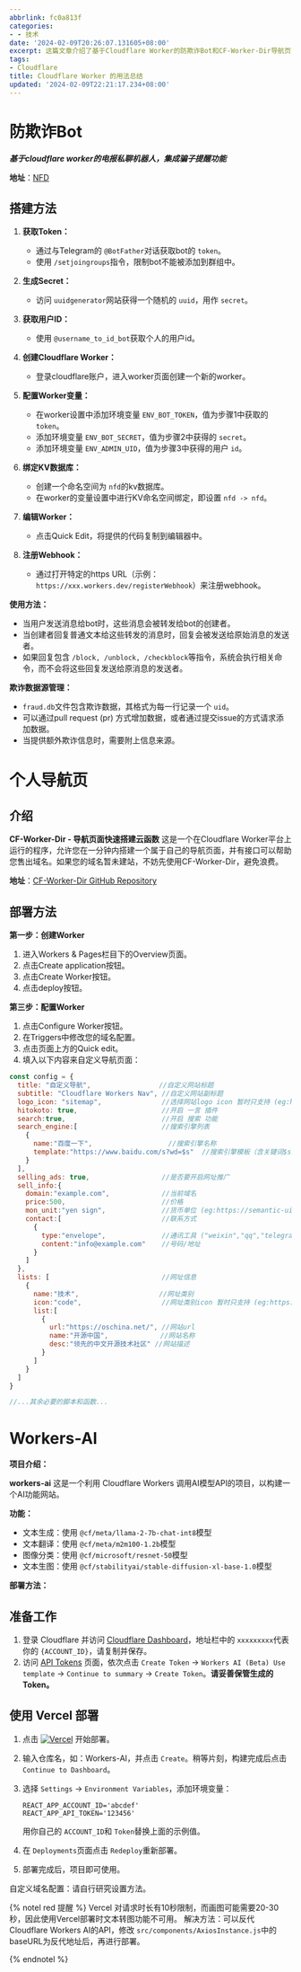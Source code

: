 ```yaml
---
abbrlink: fc0a813f
categories:
- - 技术
date: '2024-02-09T20:26:07.131605+08:00'
excerpt: 这篇文章介绍了基于Cloudflare Worker的防欺诈Bot和CF-Worker-Dir导航页面的搭建方法。防欺诈Bot是一个电报私聊机器人，集成了骗子提醒功能，可以通过设置环境变量、绑定KV数据库等步骤来配置。CF-Worker-Dir是一个能在Cloudflare Worker平台上搭建导航页面的程序，可以快速创建个人导航页，方便售出域名。文章详细介绍了配置和部署的步骤。
tags:
- Cloudflare
title: Cloudflare Worker 的用法总结
updated: '2024-02-09T22:21:17.234+08:00'
---
```

# 防欺诈Bot

***基于cloudflare worker的电报私聊机器人，集成骗子提醒功能***

**地址**：[NFD](https://github.com/LloydAsp/nfd)

## 搭建方法

1. **获取Token：**

   - 通过与Telegram的 `@BotFather`对话获取bot的 `token`。
   - 使用 `/setjoingroups`指令，限制bot不能被添加到群组中。
2. **生成Secret：**

   - 访问 `uuidgenerator`网站获得一个随机的 `uuid`，用作 `secret`。
3. **获取用户ID：**

   - 使用 `@username_to_id_bot`获取个人的用户id。
4. **创建Cloudflare Worker：**

   - 登录cloudflare账户，进入worker页面创建一个新的worker。
5. **配置Worker变量：**

   - 在worker设置中添加环境变量 `ENV_BOT_TOKEN`，值为步骤1中获取的 `token`。
   - 添加环境变量 `ENV_BOT_SECRET`，值为步骤2中获得的 `secret`。
   - 添加环境变量 `ENV_ADMIN_UID`，值为步骤3中获得的用户 `id`。
6. **绑定KV数据库：**

   - 创建一个命名空间为 `nfd`的kv数据库。
   - 在worker的变量设置中进行KV命名空间绑定，即设置 `nfd -> nfd`。
7. **编辑Worker：**

   - 点击Quick Edit，将提供的代码复制到编辑器中。
8. **注册Webhook：**

   - 通过打开特定的https URL（示例：`https://xxx.workers.dev/registerWebhook`）来注册webhook。

**使用方法：**

- 当用户发送消息给bot时，这些消息会被转发给bot的创建者。
- 当创建者回复普通文本给这些转发的消息时，回复会被发送给原始消息的发送者。
- 如果回复包含 `/block, /unblock, /checkblock`等指令，系统会执行相关命令，而不会将这些回复发送给原消息的发送者。

**欺诈数据源管理：**

- `fraud.db`文件包含欺诈数据，其格式为每一行记录一个 `uid`。
- 可以通过pull request (pr) 方式增加数据，或者通过提交issue的方式请求添加数据。
- 当提供额外欺诈信息时，需要附上信息来源。

# 个人导航页

## 介绍

**CF-Worker-Dir - 导航页面快速搭建云函数**
这是一个在Cloudflare Worker平台上运行的程序，允许您在一分钟内搭建一个属于自己的导航页面，并有接口可以帮助您售出域名。如果您的域名暂未建站，不妨先使用CF-Worker-Dir，避免浪费。

**地址**：[CF-Worker-Dir GitHub Repository](https://github.com/sleepwood/CF-Worker-Dir/)

## 部署方法

**第一步：创建Worker**

1. 进入Workers & Pages栏目下的Overview页面。
2. 点击Create application按钮。
3. 点击Create Worker按钮。
4. 点击deploy按钮。

**第三步：配置Worker**

1. 点击Configure Worker按钮。
2. 在Triggers中修改您的域名配置。
3. 点击页面上方的Quick edit。
4. 填入以下内容来自定义导航页面：

```javascript
const config = {
  title: "自定义导航",                 //自定义网站标题
  subtitle: "Cloudflare Workers Nav", //自定义网站副标题
  logo_icon: "sitemap",               //选择网站logo icon 暂时只支持 (eg:https://semantic-ui.com/elements/icon.html)
  hitokoto: true,                     //开启 一言 插件
  search:true,                        //开启 搜索 功能  
  search_engine:[                     //搜索引擎列表
    {
      name:"百度一下",                   //搜索引擎名称
      template:"https://www.baidu.com/s?wd=$s"  //搜索引擎模板（含关键词$s）
    }
  ],
  selling_ads: true,                  //是否要开启网址推广
  sell_info:{
    domain:"example.com",             //当前域名
    price:500,                        //价格
    mon_unit:"yen sign",              //货币单位 (eg:https://semantic-ui.com/elements/icon.html#computers)
    contact:[                         //联系方式
      {
        type:"envelope",              //通讯工具 ("weixin","qq","telegram plane","envelope" or "phone")
        content:"info@example.com"    //号码/地址
      }
    ]                      
  },
  lists: [                            //网址信息
    {
      name:"技术",                    //网址类别
      icon:"code",                    //网址类别icon 暂时只支持 (eg:https://semantic-ui.com/elements/icon.html)
      list:[
        {
          url:"https://oschina.net/", //网站url
          name:"开源中国",             //网站名称
          desc:"领先的中文开源技术社区" //网站描述
        }
      ]
    }
  ]
}

//...其余必要的脚本和函数...
```


# Workers-AI

**项目介绍：**

**workers-ai**
这是一个利用 Cloudflare Workers 调用AI模型API的项目，以构建一个AI功能网站。

**功能：**

- 文本生成：使用 `@cf/meta/llama-2-7b-chat-int8`模型
- 文本翻译：使用 `@cf/meta/m2m100-1.2b`模型
- 图像分类：使用 `@cf/microsoft/resnet-50`模型
- 文本生图：使用 `@cf/stabilityai/stable-diffusion-xl-base-1.0`模型

**部署方法：**

## 准备工作

1. 登录 Cloudflare 并访问 [Cloudflare Dashboard](https://dash.cloudflare.com/)，地址栏中的 `xxxxxxxxx`代表你的 `{ACCOUNT_ID}`，请复制并保存。
2. 访问 [API Tokens](https://dash.cloudflare.com/profile/api-tokens) 页面，依次点击 `Create Token` -> `Workers AI (Beta) Use template` -> `Continue to summary` -> `Create Token`。**请妥善保管生成的Token。**

## 使用 Vercel 部署

1. 点击 [![Vercel](https://vercel.com/button)](https://vercel.com/import/project?template=https://github.com/barkure/workers-ai) 开始部署。
2. 输入仓库名，如：Workers-AI，并点击 `Create`。稍等片刻，构建完成后点击 `Continue to Dashboard`。
3. 选择 `Settings` -> `Environment Variables`，添加环境变量：
   ```
   REACT_APP_ACCOUNT_ID='abcdef'
   REACT_APP_API_TOKEN='123456'
   ```

   用你自己的 `ACCOUNT_ID`和 `Token`替换上面的示例值。
4. 在 `Deployments`页面点击 `Redeploy`重新部署。
5. 部署完成后，项目即可使用。

自定义域名配置：请自行研究设置方法。

{% notel red 提醒 %}
Vercel 对请求时长有10秒限制，而画图可能需要20-30秒，因此使用Vercel部署时文本转图功能不可用。
解决方法：可以反代Cloudflare Workers AI的API，修改 `src/components/AxiosInstance.js`中的baseURL为反代地址后，再进行部署。

{% endnotel %}
